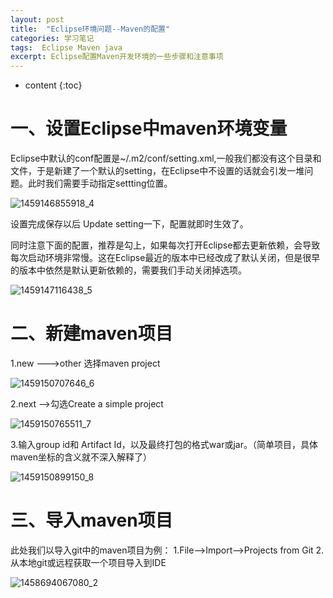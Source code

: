 ```yaml
---
layout: post
title:  "Eclipse环境问题--Maven的配置"
categories: 学习笔记
tags:  Eclipse Maven java
excerpt: Eclipse配置Maven开发环境的一些步骤和注意事项
---
```


* content
{:toc}

# 一、设置Eclipse中maven环境变量

Eclipse中默认的conf配置是~/.m2/conf/setting.xml,一般我们都没有这个目录和文件，于是新建了一个默认的setting，在Eclipse中不设置的话就会引发一堆问题。此时我们需要手动指定settting位置。

![1459146855918_4](https://user-images.githubusercontent.com/26571501/45078967-dd535d80-b123-11e8-9695-432bf9990fc1.png)

设置完成保存以后 Update setting一下，配置就即时生效了。

同时注意下面的配置，推荐是勾上，如果每次打开Eclipse都去更新依赖，会导致每次启动环境非常慢。这在Eclipse最近的版本中已经改成了默认关闭，但是很早的版本中依然是默认更新依赖的，需要我们手动关闭掉选项。

![1459147116438_5](https://user-images.githubusercontent.com/26571501/45079579-864e8800-b125-11e8-8af5-08a3e05ed9e2.png)

# 二、新建maven项目

1.new --->other  选择maven project

![1459150707646_6](https://user-images.githubusercontent.com/26571501/45079743-de858a00-b125-11e8-8b79-c3414ce69036.png)

2.next -->勾选Create a simple project

![1459150765511_7](https://user-images.githubusercontent.com/26571501/45079888-30c6ab00-b126-11e8-9095-dd640fd831d5.png)

3.输入group id和 Artifact Id，以及最终打包的格式war或jar。（简单项目，具体maven坐标的含义就不深入解释了）

![1459150899150_8](https://user-images.githubusercontent.com/26571501/45080079-a763a880-b126-11e8-983c-3dc04207b52b.png)

# 三、导入maven项目

此处我们以导入git中的maven项目为例：
1.File-->Import-->Projects from Git
2.从本地git或远程获取一个项目导入到IDE

![1458694067080_2](https://user-images.githubusercontent.com/26571501/45080225-00cbd780-b127-11e8-82cc-709a8da5c9cd.png)
